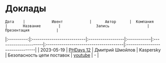 # Доклады

    Дата    |            Ивент            |      Автор      |  Компания   |       Название        |                Запись                 |           Презентация            |
|:----------:|:---------------------------|:------------------|:------------|:----------------------|:---------------------------------------|:--------------------------------|
| 2023-05-19 | [PHDays 12](https://phdays.com)  | Дмитрий Шмойлов  | Kaspersky    | Безопасность цепи поставок | [youtube](https://www.youtube.com/watch?v=v7ude1EW1ok)  |              -                  |
